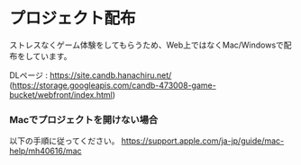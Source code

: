 # プロジェクト配布
ストレスなくゲーム体験をしてもらうため、Web上ではなくMac/Windowsで配布をしています。  

DLページ : https://site.candb.hanachiru.net/ (https://storage.googleapis.com/candb-473008-game-bucket/webfront/index.html)

### Macでプロジェクトを開けない場合
以下の手順に従ってください。
https://support.apple.com/ja-jp/guide/mac-help/mh40616/mac
